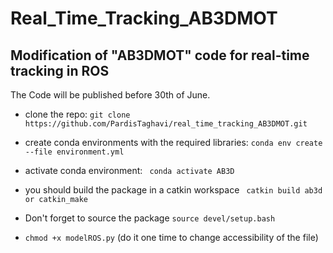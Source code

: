 # Real_Time_Tracking_AB3DMOT
Modification of "AB3DMOT" code for real-time tracking in ROS
----------------------------------------------------------------------
The Code will be published before 30th of June.



- clone the repo:
```git clone https://github.com/PardisTaghavi/real_time_tracking_AB3DMOT.git ```

- create conda environments with the required libraries:
```conda env create --file environment.yml```
- activate conda environment: ``` conda activate AB3D```
- you should build the package in a catkin workspace ``` catkin build ab3d or catkin_make```
- Don't forget to source the package ```source devel/setup.bash ```
- ```chmod +x modelROS.py``` (do it one time to change accessibility of the file)


